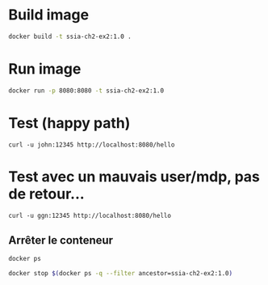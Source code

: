 # Build image
````sh
docker build -t ssia-ch2-ex2:1.0 .
````

# Run image
````sh
docker run -p 8080:8080 -t ssia-ch2-ex2:1.0
````

# Test (happy path)
````shell
curl -u john:12345 http://localhost:8080/hello
````

# Test avec un mauvais user/mdp, pas de retour...
````shell
curl -u ggn:12345 http://localhost:8080/hello
````

## Arrêter le conteneur
````sh
docker ps
````
````sh
docker stop $(docker ps -q --filter ancestor=ssia-ch2-ex2:1.0)
````